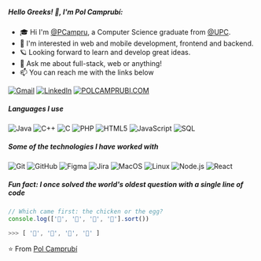##### Hello Greeks! 👋, I'm Pol Camprubí:

- 🎓 Hi I'm [@PCampru](https://github.com/PCampru), a Computer Science graduate from [@UPC](https://github.com/UPC).
- 👀 I'm interested in web and mobile development, frontend and backend.
- 🪐 Looking forward to learn and develop great ideas.
- :speech_balloon: Ask me about full-stack, web or anything!
- :mailbox: You can reach me with the links below

[![Gmail](https://img.shields.io/badge/-GMAIL-D14836?style=for-the-badge&logo=gmail&logoColor=white)](mailto:polcampru@gmail.com)
[![LinkedIn](https://img.shields.io/badge/-LINKEDIN-0077B5?style=for-the-badge&logo=linkedin&logoColor=white)](https://www.linkedin.com/in/polcamprubiprats/)
[![POLCAMPRUBI.COM](https://img.shields.io/badge/-POLCAMPRUBI.COM-97B947?style=for-the-badge&logo=react&logoColor=white)](https://polcamprubi.com/)

##### Languages I use

![Java](https://img.shields.io/badge/-Java-000000?style=flat&logo=java)
![C++](https://img.shields.io/badge/-C++-000000?style=flat&logo=c%2B%2B)
![C](https://img.shields.io/badge/-C-000000?style=flat&logo=c)
![PHP](https://img.shields.io/badge/-PHP-000000?style=flat&logo=php)
![HTML5](https://img.shields.io/badge/-HTML5-000000?style=flat&logo=html5)
![JavaScript](https://img.shields.io/badge/-JavaScript-000000?style=flat&logo=javascript)
![SQL](https://img.shields.io/badge/-SQL-000000?style=flat&logo=postgresql)

##### Some of the technologies I have worked with

![Git](https://img.shields.io/badge/-Git-222222?style=flat&logo=git&logoColor=F05032)
![GitHub](https://img.shields.io/badge/-GitHub-222222?style=flat&logo=github&logoColor=181717)
![Figma](https://img.shields.io/badge/-Figma-222222?style=flat&logo=figma&logoColor=61DAFB)
![Jira](https://img.shields.io/badge/-Jira-222222?style=flat&logo=jira-software&logoColor=white&logoColor=0052CC)
![MacOS](https://img.shields.io/badge/-MacOS-222222?style=flat&logo=Apple&logoColor=FCC624)
![Linux](https://img.shields.io/badge/-Linux-222222?style=flat&logo=linux&logoColor=FCC624)
![Node.js](https://img.shields.io/badge/-Node.js-222222?style=flat&logo=node.js&logoColor=339933)
![React](https://img.shields.io/badge/-React-222222?style=flat&logo=React&logoColor=61DAFB)

##### Fun fact: I once solved the world's oldest question with a single line of code
<!-- wi*quL3fcV -->

```javascript
// Which came first: the chicken or the egg?
console.log(['🥚', '🐣', '🐥', '🐔'].sort())

>>> [ '🐔', '🐣', '🐥', '🥚' ]
```

⭐️ From [Pol Camprubí](https://github.com/PCampru)
